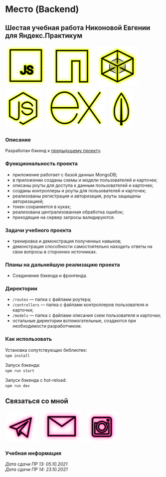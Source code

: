 # Место (Backend)

## Шестая учебная работа Никоновой Евгении для Яндекс.Практикум

<p>
  <a href="https://developer.mozilla.org/ru/docs/Web/JavaScript"><img src="readme/icon-js.svg" alt="JS"></a>
    <img src="readme/icon-whitespace-5px.svg"/>
  <a href="https://npmjs.com/"><img src="readme/icon-npm.svg" alt="NPM"></a>
    <img src="readme/icon-whitespace-5px.svg"/>
  <a href="https://webpack.js.org/"><img src="readme/icon-webpack.svg" alt="WebPack"></a>
    <img src="readme/icon-whitespace-5px.svg"/>
  <a href="https://nodejs.org/ru/docs/"><img src="readme/icon-node.svg" alt="NodeJS"></a>
    <img src="readme/icon-whitespace-5px.svg"/>
  <a href="https://expressjs.com/ru/"><img src="readme/icon-express.svg" alt="ExpressJS"></a>
    <img src="readme/icon-whitespace-5px.svg"/>
  <a href="https://www.mongodb.com/"><img src="readme/icon-mongo.svg" alt="MongoDB"></a>
</p>

### Описание

Разработан бэкенд к [предыдущему проекту](https://beagle-elgaeb.github.io/edu-mesto-react-auth).

### Функциональность проекта

- приложение работает с базой данных MongoDB;
- в приложении созданы схемы и модели пользователей и карточек;
- описаны роуты для доступа к данным пользователей и карточек;
- созданы контроллеры и роуты для пользователей и карточек;
- реализованы регистрация и авторизация, роуты защищены авторизацией;
- токен сохраняется в куках;
- реализована централизованная обработка ошибок;
- приходящие на сервер запросы валидируются.

### Задачи учебного проекта

- тренировка и демонстрация полученных навыков;
- демонстрация способности самостоятельно находить ответы на свои вопросы в сторонних источниках.

### Планы на дальнейшую реализацию проекта

- Соединение бэкенда и фронтенда.

### Директории

- `/routes` — папка с файлами роутера;
- `/controllers` — папка с файлами контроллеров пользователя и карточки;
- `/models` — папка с файлами описания схем пользователя и карточки;
- остальные директории вспомогательные, создаются при необходимости разработчиком.

### Как использовать

Установка сопутствующих библиотек:  
`npm install`

Запуск бэкенда:  
`npm run start`

Запуск бэкенда с hot-reload:  
`npm run dev`

## Связаться со мной

<p>
  <a href="https://t.me/evgevgevge"><img src="readme/icon-tg.svg" alt="Telegram"></a>
    <img src="readme/icon-whitespace-5px.svg"/>
  <a href="mailto:beagle-elgaeb@ya.ru"><img src="readme/icon-mail.svg" alt="Mail"></a>
    <img src="readme/icon-whitespace-5px.svg"/>
  <a href="https://www.instagram.com/evg._.su/"><img src="readme/icon-inst.svg" alt="Instagram"></a>
</p>

### Учебная информация

_Дата сдачи ПР 13: 05.10.2021_  
_Дата сдачи ПР 14: 23.10.2021_

